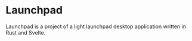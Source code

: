 # Launchpad

Launchpad is a project of a light launchpad desktop application written in Rust and Svelte.